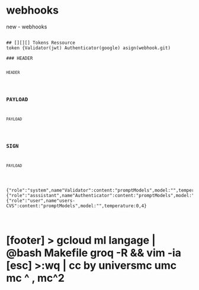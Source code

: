 # webhooks
new - webhooks
<pre id=dotenv>
<code class="Markdown">
## [][][] Tokens Ressource
token {Validator(jwt) Authenticator(google) asign(webhook.git)

### HEADER

<pre><code>HEADER</code></pre>
### PAYLOAD

<pre><code>PAYLOAD</code></pre>
### SIGN


<pre><code>PAYLOAD</code></pre>
{"role":"system",name"Validator":content:"promptModels",model:"",temperature:0,4},
{"role":"asssistant",name"Authenticator":content:"promptModels",model:"",temperature:0,4},
{"role":"user",name"users-CVS":content:"promptModels",model:"",temperature:0,4}
</code>
</pre>
# [footer] > gcloud ml langage | @bash Makefile groq -R && vim -ia [esc] >:wq | cc by universmc umc mc ^ , mc^2 
